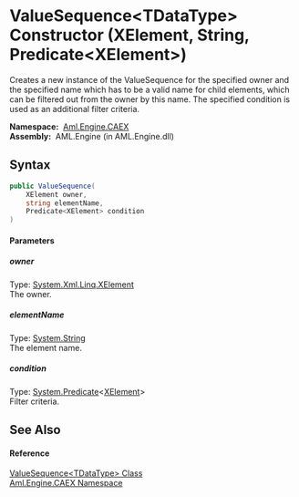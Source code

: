 ValueSequence&lt;TDataType> Constructor (XElement, String, Predicate&lt;XElement>)
==================================================================================
Creates a new instance of the ValueSequence for the specified owner and the specified name which has to be a valid name for child elements, which can be filtered out from the owner by this name. The specified condition is used as an additional filter criteria.

  **Namespace:**  [Aml.Engine.CAEX][1]  
  **Assembly:**  AML.Engine (in AML.Engine.dll)

Syntax
------

```csharp
public ValueSequence(
	XElement owner,
	string elementName,
	Predicate<XElement> condition
)
```

#### Parameters

##### *owner*
Type: [System.Xml.Linq.XElement][2]  
The owner.

##### *elementName*
Type: [System.String][3]  
The element name.

##### *condition*
Type: [System.Predicate][4]&lt;[XElement][2]>  
Filter criteria.


See Also
--------

#### Reference
[ValueSequence&lt;TDataType> Class][5]  
[Aml.Engine.CAEX Namespace][1]  

[1]: ../README.md
[2]: https://docs.microsoft.com/dotnet/api/system.xml.linq.xelement
[3]: https://docs.microsoft.com/dotnet/api/system.string
[4]: https://docs.microsoft.com/dotnet/api/system.predicate-1
[5]: README.md
[6]: https://www.automationml.org
[7]: ../../icons/logoShade.png